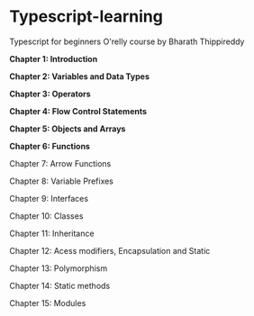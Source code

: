 # Typescript-learning
Typescript for beginners
O'relly course by Bharath Thippireddy

**Chapter 1: Introduction**

**Chapter 2: Variables and Data Types**

**Chapter 3:  Operators**

**Chapter 4: Flow Control Statements**

**Chapter 5: Objects and Arrays**

**Chapter 6: Functions**

Chapter 7: Arrow Functions

Chapter 8: Variable Prefixes

Chapter 9: Interfaces

Chapter 10: Classes

Chapter 11: Inheritance

Chapter 12: Acess modifiers, Encapsulation and Static

Chapter 13: Polymorphism

Chapter 14: Static methods

Chapter 15: Modules
